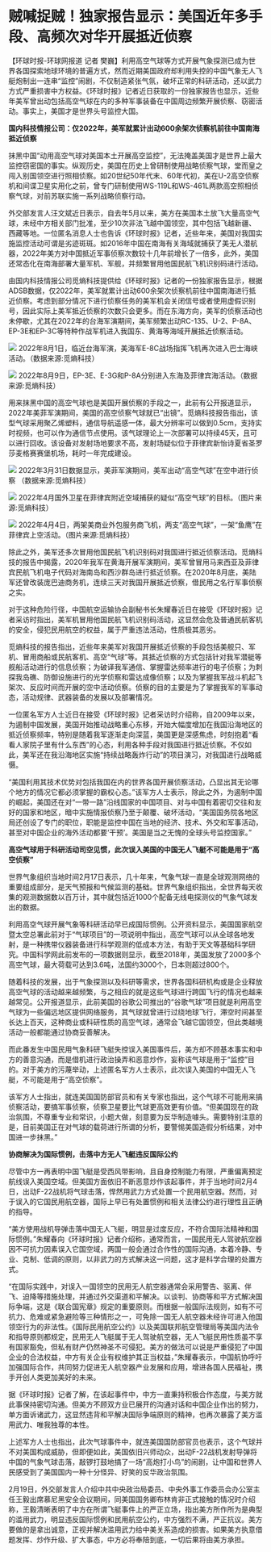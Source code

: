 # 贼喊捉贼！独家报告显示：美国近年多手段、高频次对华开展抵近侦察

【环球时报-环球网报道 记者
樊巍】利用高空气球等方式开展气象探测已成为世界各国探索地球环境的普遍方式，然而近期美国政府却利用失控的中国气象无人飞艇炮制出一连串“监控”闹剧，不仅制造紧张气氛，破坏正常的科研活动，还以武力方式严重损害中方权益。《环球时报》记者近日获取的一份独家报告也显示，近些年美军曾出动包括高空气球在内的多种军事装备在中国周边频繁开展侦察、窃密活动。事实上，美国才是世界头号监控大国。

**国内科技情报公司：仅2022年，美军就累计出动600余架次侦察机前往中国南海抵近侦察**

抹黑中国“动用高空气球对美国本土开展高空监控”，无法掩盖美国才是世界上最大监控窃密国的事实。纵观历史，美国在历史上曾研制使用战略侦察气球，堂而皇之闯入别国领空进行照相侦察。如20世纪50年代末、60年代初，美在U-2高空侦察机和间谍卫星实用化之前，曾专门研制使用WS-119L和WS-461L两款高空照相侦察气球，对前苏联实施一系列战略侦察行动。

外交部发言人汪文斌近日表示，自去年5月以来，美方在美国本土放飞大量高空气球，未经中方相关部门批准，至少10次非法飞越中国领空，其中包括飞越新疆、西藏等地。一位匿名消息人士也告诉《环球时报》记者，近些年来，美国对我国实施监控活动可谓是劣迹斑斑。如2016年中国在南海有关海域就捕获了美无人潜航器，2022年美方对中国抵近军事侦察次数较十几年前增长了一倍多，此外，美国还常态化在南海部署大量军机、军舰，并频繁冒用他国民航飞机识别码进行活动。

由国内科技情报公司觅熵科技提供给《环球时报》记者的一份独家报告显示，根据ADSB数据，仅2022年，美军就累计出动600余架次侦察机前往中国南海进行抵近侦察。考虑到部分情况下进行侦察任务的美军机会关闭信号或者使用虚假识别号，因此实际上美军抵近侦察的次数只会更多。而在东海方向，美军的侦察活动也未停歇，尤其在2022年的台海军演期间，美军频繁出动RC-135、U-2、P-8A、EP-3E和EP-3C等特种作战军机进入我国东、黄海等海域开展抵近侦察活动。

![](https://inews.gtimg.com/newsapp_bt/0/15677671474/1000)
2022年8月1日，临近台海军演，美海军E-8C战场指挥飞机再次进入巴士海峡活动。（数据来源:觅熵科技）

![](https://inews.gtimg.com/newsapp_bt/0/15677671479/1000)
2022年8月9日，EP-3E、E-3G和P-8A分别进入东海及菲律宾海活动。（数据来源:觅熵科技）

用来抹黑中国的高空气球也是美国开展侦察的手段之一，此前有公开报道显示，2022年美菲军演期间，美国的高空侦察气球就已“出镜”。觅熵科技报告指出，该型气球采用聚乙烯塑料，通信导航遥感一体，最大分辨率可以做到0.5cm，支持实时视频，也可以作为通信节点使用。该气球理论上一次部署可以持续45天，且可以进行回收。该设备对发射场地要求不高，发射场疑似位于菲律宾新怡诗夏省圣罗莎麦格赛赛堡机场，耗时一年完成建设。

![](https://inews.gtimg.com/newsapp_bt/0/15677671488/1000)
2022年3月31日数据显示，美菲军演期间，美军出动“高空气球”在空中进行侦察 （数据来源:觅熵科技）

![](https://inews.gtimg.com/newsapp_bt/0/15677671468/1000)
2022年4月国外卫星在菲律宾附近空域捕获的疑似“高空气球”的目标。（图片来源:觅熵科技）

![](https://inews.gtimg.com/newsapp_bt/0/15677671470/1000)
2022年4月4日，两架美商业外包服务商飞机，两支“高空气球”，一架“鱼鹰”在菲律宾上空活动。（图片来源:觅熵科技）

除此之外，美军还多次冒用他国民航飞机识别码对我国进行抵近侦察活动。觅熵科技的报告中揭露，2020年我军在黄海开展军演期间，美军曾冒用马来西亚及菲律宾民航飞机电子代码对海南岛和西沙群岛进行抵近侦察。在2020年8月底，美陆军还曾改装庞巴迪商务机，连续三天对我国开展抵近侦察，借民用之名行军事侦察之实。

对于这种危险行径，中国航空运输协会副秘书长朱耀春近日在接受《环球时报》记者采访时指出，美军机冒用他国民航飞机识别码活动，这显然会危及普通民航客机的安全，侵犯民用航空的权益，属于严重违法活动，性质极其恶劣。

觅熵科技的报告指出，近些年来美军对我国开展抵近侦察的手段包括美舰只、军机、冒用商船或民航客机、高空“气球”等。其抵近侦察的方式包括针对我军潜艇等舰船活动进行的信息侦察；为破译我军通信、掌握雷达频率进行的电子侦察；为刺探我岛礁、防御设施进行的光学侦察和雷达成像侦察；以及为掌握我军战斗机起飞架次、反应时间而开展的空中活动侦察。侦察的目的主要是为了掌握我军的军事动态，活动规律、武器装备的发展以及部署情况。

一位匿名军方人士近日在接受《环球时报》记者采访时介绍称，自2009年以来，为遏制中国发展，美国开始推动战略重心东移，开始大幅度增加在我国沿海地区的抵近侦察频率，特别是随着我军逐渐走向深蓝，美国更是深感焦虑，时刻抱着“看看人家院子里有什么东西”的心态，利用各种手段对我国进行抵近侦察。不仅如此，美军还在我沿海地区实施“持续战略轰炸行动”的项目演习，对我国进行战略威慑。

“美国利用其技术优势对包括我国在内的世界各国开展侦察活动，凸显出其无论哪个地方的情况它都必须掌握的霸权心态。”该军方人士表示，除此之外，为遏制中国的崛起，美国还在对“一带一路”沿线国家的中国项目、对与中国有着密切交往和友好的国家和地区，暗中实施情报侦察乃至于颠覆、破坏活动，“美国国务院各地区局还创设了专门的职位，职能是监控中国在当地的经济、技术、外交和军事活动，甚至对中国企业的海外活动都要‘干预’。美国是当之无愧的全球头号监控国家。”

**高空气球用于科研活动司空见惯，此次误入美国的中国无人飞艇不可能是用于“高空侦察”**

世界气象组织当地时间2月17日表示，几十年来，气象气球一直是全球观测网络的重要组成部分，是天气预报和气候监测的基础。世界气象组织指出，全世界每天收集的观测数据数以百万计，其中就包括近1000个配备无线电探测仪的气象气球发出的数据。

利用高空气球开展气象等科研活动早已成国际惯例。公开资料显示，美国国家航空暨太空总署此前对于“气球项目”的一项说明中指出，高空气球可以从全球各地发射，是一种携带仪器装备进行科学观测的低成本方法，有助于天文等基础科学研究。中国科学网此前发布的一项数据则显示，截至2018年，美国发放了2000多个高空气球，最大荷载可达到3.6吨，法国约3000个，日本则超过800个。

随着科技的发展，出于气象探测以及科研等需求，世界各国科研机构或是企业释放高空气球的活动越来越频繁，与之相应的就是这些气球进行跨国飞行的情况也越来越常见。公开报道显示，此前美国的谷歌公司推出的“谷歌气球”项目就是利用高空气球为一些偏远地区提供网络服务，其气球就曾进行过绕地球飞行，滞空时间甚至长达上百天，这种商业或科研性质的高空气球，通常会飞越它国领空，但此类越境活动一般都能通过协商妥善解决。

而此番发生中国民用气象科研飞艇失控误入美国事件后，美方却不顾基本事实和中方的善意沟通，而是借机进行政治操弄和恶意炒作，妄称该气球是用于“监控”目的。对于美方的污蔑举动，上述匿名军方人士表示，此次误入美国的中国无人飞艇，不可能是用于“高空侦察”。

该军方人士指出，就连美国国防部官员和有关专家也指出，这个气球不可能用来搞侦察活动，要搞军事侦察，侦察卫星要比气球更高效更有价值。“但美国现在的政治氛围，不尊重专业和常识，小题大做，刻意要为反华制造噱头。需要特别注意的是，目前美国正在对气球的载荷进行所谓的分析，要警惕美国造假分析结果，对中国进一步抹黑。”

**协商解决为国际惯例，击落中方无人飞艇违反国际公约**

尽管中方一再表明中国飞艇是受西风带影响，且自身控制能力有限，严重偏离预定航线误入美国空域。但美国方面依旧不断恶意炒作该起事件，并于当地时间2月4日，出动F-22战机将气球击落，悍然用武力方式处置一个民用航空器。然而，对于误入的它国民用航空器，国际上早已有处置惯例和相关法律公约进行理性且正确的指导。

“美方使用战机导弹击落中国无人飞艇，明显是过度反应，不符合国际法精神和国际惯例。”朱耀春向《环球时报》记者介绍称，通常而言，一国民用无人驾驶航空器因不可抗力因素误入它国空域，两国一般会通过合作性的国际沟通，本着冷静、专业、克制、低调的原则，以非武力的方式解决这一问题，这才是科学合理的处置方式。

“在国际实践中，对误入一国领空的民用无人航空器通常会采用警告、驱离、伴飞、迫降等措施处理，并通过外交渠道和平解决。以谈判、协商等和平方式解决国际争端，这是《联合国宪章》规定的重要原则。而根据一般国际法规则，如有不可抗力、危难或紧急避险等三种情形之一，可免除一国无人航空器未经许可进入他国领空行为的非法性。《国际民用航空公约》以及美国联邦航空管理局等美国内法令和指导原则都规定，民用无人飞艇属于无人驾驶航空器，无人飞艇民用性质虽不享有国家豁免，但私有财产仍然神圣不可侵犯。美方的做法可以说是严重侵犯了中国企业的合法权益，中方有关企业有权维护其正当权益，”朱耀春表示，中国航协呼吁加强国际合作，共同努力促进无人航空器产业发展和应用，增进各国人民福祉，携手开创人类更加美好的未来。

据《环球时报》记者了解，在该起事件中，中方一直秉持积极合作态度，与美方就此事保持密切沟通。但美方不顾双方业已展开的沟通对话和中国企业作出的努力，单方面诉诸武力，这显然违背和平解决国际争端原则的精神，也再次暴露了美方滥用武力、唯我独尊的本性。

上述军方人士也指出，此次气球事件中，就连美国国防部官员也表示，这个气球并不对美国构成威胁，但即便如此，美国依旧兴师动众，出动F-22战机发射导弹将中国的气象气球击落，敲锣打鼓地搞了一场“高炮打小鸟”的闹剧，让中国和世界人民感受到了美国国内一种十分怪异、好笑的反华政治氛围。

2月19日，外交部发言人介绍中共中央政治局委员、中央外事工作委员会办公室主任王毅出席慕尼黑安全会议期间，同美国国务卿布林肯非正式接触的情况时介绍称，王毅清晰表明了中方在所谓飞艇事件上的严正立场，指出美方所作所为是典型的滥用武力，明显违反国际惯例和民用航空公约，中方强烈不满，严正抗议。美方要做的是拿出诚意，正视并解决滥用武力给中美关系造成的损害。如果美方执意借题发挥、炒作升级、扩大事态，中方必将奉陪到底，一切后果将由美方承担。

